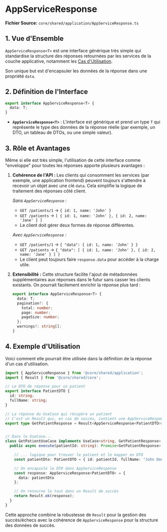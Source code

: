 # AppServiceResponse

**Fichier Source:** `core/shared/application/AppServiceResponse.ts`

## 1. Vue d'Ensemble

`AppServiceResponse<T>` est une interface générique très simple qui standardise la structure des réponses retournées par les services de la couche applicative, notamment les [Cas d'Utilisation](./UseCase.md).

Son unique but est d'encapsuler les données de la réponse dans une propriété `data`.

## 2. Définition de l'Interface

```typescript
export interface AppServiceResponse<T> {
  data: T;
}
```
- **`AppServiceResponse<T>`** : L'interface est générique et prend un type `T` qui représente le type des données de la réponse réelle (par exemple, un DTO, un tableau de DTOs, ou une simple valeur).

## 3. Rôle et Avantages

Même si elle est très simple, l'utilisation de cette interface comme "enveloppe" pour toutes les réponses apporte plusieurs avantages :

1.  **Cohérence de l'API :** Les clients qui consomment les services (par exemple, une application frontend) peuvent toujours s'attendre à recevoir un objet avec une clé `data`. Cela simplifie la logique de traitement des réponses côté client.

    *Sans `AppServiceResponse` :*
    - `GET /patients/1` -> `{ id: 1, name: 'John' }`
    - `GET /patients` -> `[ { id: 1, name: 'John' }, { id: 2, name: 'Jane' } ]`
    - Le client doit gérer deux formes de réponse différentes.

    *Avec `AppServiceResponse` :*
    - `GET /patients/1` -> `{ "data": { id: 1, name: 'John' } }`
    - `GET /patients` -> `{ "data": [ { id: 1, name: 'John' }, { id: 2, name: 'Jane' } ] }`
    - Le client peut toujours faire `response.data` pour accéder à la charge utile.

2.  **Extensibilité :** Cette structure facilite l'ajout de métadonnées supplémentaires aux réponses dans le futur sans casser les clients existants. On pourrait facilement enrichir la réponse plus tard :

    ```typescript
    export interface AppServiceResponse<T> {
      data: T;
      pagination?: {
        total: number;
        page: number;
        pageSize: number;
      };
      warnings?: string[];
    }
    ```

## 4. Exemple d'Utilisation

Voici comment elle pourrait être utilisée dans la définition de la réponse d'un cas d'utilisation.

```typescript
import { AppServiceResponse } from '@core/shared/application';
import { Result } from '@core/shared/core';

// Le DTO de réponse pour un patient
export interface PatientDTO {
  id: string;
  fullName: string;
}

// La réponse du UseCase qui récupère un patient
// C'est un Result qui, en cas de succès, contient une AppServiceResponse<PatientDTO>
export type GetPatientResponse = Result<AppServiceResponse<PatientDTO>>;


// Dans le UseCase...
class GetPatientUseCase implements UseCase<string, GetPatientResponse> {
  public async execute(patientId: string): Promise<GetPatientResponse> {

    // ... logique pour trouver le patient et le mapper en DTO
    const patientDto: PatientDTO = { id: patientId, fullName: "John Doe" };

    // On encapsule le DTO dans AppServiceResponse
    const response: AppServiceResponse<PatientDTO> = {
      data: patientDto
    };

    // On retourne le tout dans un Result de succès
    return Result.ok(response);
  }
}
```
Cette approche combine la robustesse de `Result` pour la gestion des succès/échecs avec la cohérence de `AppServiceResponse` pour la structure des données de succès.
